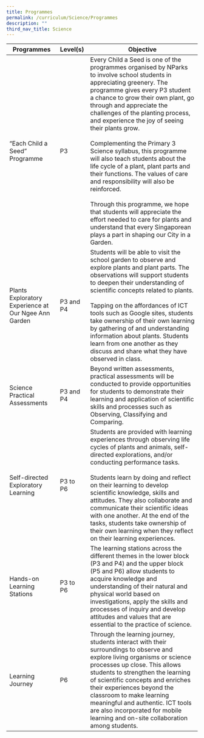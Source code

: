 ```yaml
---
title: Programmes
permalink: /curriculum/Science/Programmes
description: ""
third_nav_title: Science
---
```

| Programmes | Level(s) | Objective |
| -------- | -------- | -------- |
| “Each Child a Seed” Programme     | P3     | Every Child a Seed is one of the programmes organised by NParks to involve school students in appreciating greenery. The programme gives every P3 student a chance to grow their own plant, go through and appreciate the challenges of the planting process, and experience the joy of seeing their plants grow.<br><br>Complementing the Primary 3 Science syllabus, this programme will also teach students about the life cycle of a plant, plant parts and their functions. The values of care and responsibility will also be reinforced.<br><br>Through this programme, we hope that students will appreciate the effort needed to care for plants and understand that every Singaporean plays a part in shaping our City in a Garden.     |
|Plants Exploratory Experience at Our Ngee Ann Garden|P3 and P4|Students will be able to visit the school garden to observe and explore plants and plant parts. The observations will support students to deepen their understanding of scientific concepts related to plants.<br><br>Tapping on the affordances of ICT tools such as Google sites, students take ownership of their own learning by gathering of and understanding information about plants. Students learn from one another as they discuss and share what they have observed in class.| 
|Science Practical Assessments|P3 and P4|Beyond written assessments, practical assessments will be conducted to provide opportunities for students to demonstrate their learning and application of scientific skills and processes such as Observing, Classifying and Comparing.|
|Self-directed Exploratory Learning|P3 to P6|Students are provided with learning experiences through observing life cycles of plants and animals, self-directed explorations, and/or conducting performance tasks.<br><br>Students learn by doing and reflect on their learning to develop scientific knowledge, skills and attitudes. They also collaborate and communicate their scientific ideas with one another. At the end of the tasks, students take ownership of their own learning when they reflect on their learning experiences.|
|Hands-on Learning Stations|P3 to P6|The learning stations across the different themes in the lower block (P3 and P4) and the upper block (P5 and P6) allow students to acquire knowledge and understanding of their natural and physical world based on investigations, apply the skills and processes of inquiry and develop attitudes and values that are essential to the practice of science.
|Learning Journey|P6|Through the learning journey, students interact with their surroundings to observe and explore living organisms or science processes up close. This allows students to strengthen the learning of scientific concepts and enriches their experiences beyond the classroom to make learning meaningful and authentic. ICT tools are also incorporated for mobile learning and on-site collaboration among students.